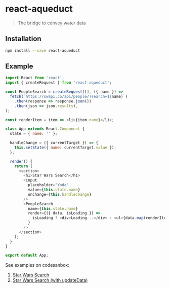 # react-aqueduct

> The bridge to convey ~~water~~ data

## Installation

```sh
npm install --save react-aqueduct
```

## Example

```js
import React from 'react';
import { createRequest } from 'react-aqueduct';

const PeopleSearch = createRequest([], ({ name }) =>
  fetch(`https://swapi.co/api/people/?search=${name}`)
    .then(response => response.json())
    .then(json => json.results),
);

const renderItem = item => <li>{item.name}</li>;

class App extends React.Component {
  state = { name: '' };

  handleChange = ({ currentTarget }) => {
    this.setState({ name: currentTarget.value });
  };

  render() {
    return (
      <section>
        <h1>Star Wars Search</h1>
        <input
          placeholder="Yoda"
          value={this.state.name}
          onChange={this.handleChange}
        />
        <PeopleSearch
          name={this.state.name}
          render={({ data, isLoading }) =>
            isLoading ? <div>Loading...</div> : <ul>{data.map(renderItem)}</ul>
          }
        />
      </section>
    );
  }
}

export default App;
```

See examples on codesanbox:

1.  [Star Wars Search](https://codesandbox.io/s/72zwxl9p0)
2.  [Star Wars Search (with updateData)](https://codesandbox.io/s/6v71pwkq7w)
